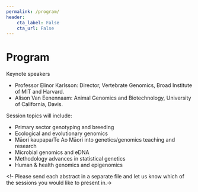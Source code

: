 ```yaml
---
permalink: /program/
header:
    cta_label: False
    cta_url: False
---
```


<span></span>

# Program

<!-- [**Click here for the conference programme**](https://vuwgenomics.github.io/mapnet2019.github.io/pdfs/MapNet2019programme.pdf).-->

Keynote speakers<br/>
- Professor Elinor Karlsson: Director, Vertebrate Genomics, Broad Institute of MIT and Harvard.
- Alison Van Eenennaam: Animal Genomics and Biotechnology, University of California, Davis.

Session topics will include:
- Primary sector genotyping and breeding
- Ecological and evolutionary genomics
- Māori kaupapa/Te Ao Māori into genetics/genomics teaching and research
- Microbial genomics and eDNA
- Methodology advances in statistical genetics
- Human & health genomics and epigenomics

<!-- Email your abstract to: <mapnet2019@vuw.ac.nz> -->

<!- Please send each abstract in a separate file and let us know which of the sessions you would like to present in.->

<!-- Programme organising committee: -->

<!-- The conference dinner will be at [The Backbencher Gastropub](http://www.backbencher.co.nz/) located at [34 Molesworth Street in Thorndon](https://goo.gl/maps/remHhKdHvp9sqDaDA) on the evening of Monday 18 November. The dinner is limited to 75 tickets and costs $45pp. Please get in quick with your MapNet2019 registeration if you would like to secure a seat for that event.-->


